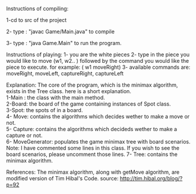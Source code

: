 Instructions of compiling:

1-cd to src of the project  

2- type : "javac Game/Main.java" to compile  

3- type : "java Game.Main" to run the program.


Instructions of playing:
1- you are the white pieces
2- type in the piece you would like to move (w1, w2.. ) followed by the command
you would like the piece to execute. for example: ( w1 moveRight)
3- available commands are: moveRight, moveLeft, captureRight, captureLeft

Explanation:
The core of the program, which is the minimax algorithm, exists in the Tree class.
here is a short explanation.  
1-Main : the class with the main method.  
2-Board: the board of the game containing instances of Spot class.  
3-Spot: the spots of in a board.  
4- Move: contains the algorithms which decides wether to make a move or not.  
5- Capture: contains the algorithms which decideds wether to make a capture or not.  
6- MoveGenerator: populates the game minimax tree with board scenarios.  
        Note: I have commented some lines in this class. If you wish to see the board scenarios, please uncomment those lines.
7- Tree: contains the minimax algorithm.  



References: The minimax algorithm, along with getMove algorithm, are modified version
of Tim Hibal's Code. source: http://tim.hibal.org/blog/?p=92


